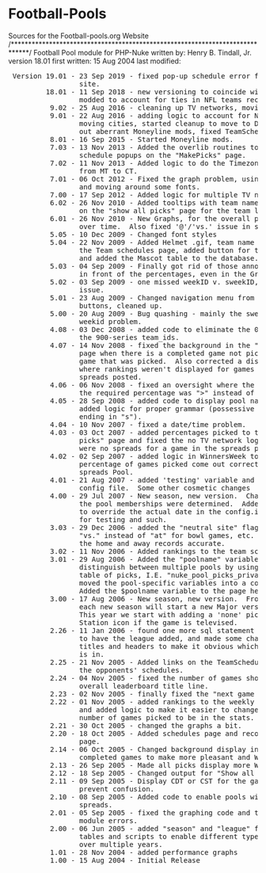 # Football-Pools
Sources for the Football-pools.org Website
/*****************************************************************************/
 Football Pool module for PHP-Nuke
   written by: Henry B. Tindall, Jr.
   version 18.01
   first written: 15 Aug 2004
   last modified:
<pre>
 Version 19.01 - 23 Sep 2019 - fixed pop-up schedule error for Neutral
                 site.
         18.01 - 11 Sep 2018 - new versioning to coincide with season,
                 modded to account for ties in NFL teams records.
          9.02 - 25 Aug 2016 - cleaning up TV networks, moving to popup
          9.01 - 22 Aug 2016 - adding logic to account for NFL teams
                 moving cities, started cleanup to move to Drupal, backing
                 out aberrant Moneyline mods, fixed TeamSchedule links
          8.01 - 16 Sep 2015 - Started Moneyline mods.
          7.03 - 13 Nov 2013 - Added the overlib routines to do the
                 schedule popups on the "MakePicks" page.
          7.02 - 11 Nov 2013 - Added logic to do the Timezone conversion
                 from MT to CT.
          7.01 - 06 Oct 2012 - Fixed the graph problem, using jpgraph 2.2
                 and moving around some fonts.
          7.00 - 17 Sep 2012 - Added logic for multiple TV networks.
          6.02 - 26 Nov 2010 - Added tooltips with team names and mascots
                 on the "show all picks" page for the team logos.
          6.01 - 26 Nov 2010 - New Graphs, for the overall picker rankings
                 over time.  Also fixed '@'/'vs.' issue in schedules.
          5.05 - 10 Dec 2009 - Changed font styles
          5.04 - 22 Nov 2009 - Added Helmet .gif, team name and mascot to
                 the Team schedules page, added button for team schedules,
                 and added the Mascot table to the database...
          5.03 - 04 Sep 2009 - Finally got rid of those annoying zeros
                 in front of the percentages, even in the Graphs !!!
          5.02 - 03 Sep 2009 - one missed weekID v. sweekID, fixed DST
                 issue.
          5.01 - 23 Aug 2009 - Changed navigation menu from text to
                 buttons, cleaned up.
          5.00 - 20 Aug 2009 - Bug quashing - mainly the sweekId vs.
                 weekid problem.
          4.08 - 03 Dec 2008 - added code to eliminate the 0-0 records for
                 the 900-series team_ids.
          4.07 - 14 Nov 2008 - fixed the background in the "make my picks"
                 page when there is a completed game not picked after a
                 game that was picked.  Also corrected a display error
                 where rankings weren't displayed for games that had no
                 spreads posted.
          4.06 - 06 Nov 2008 - fixed an oversight where the match against
                 the required percentage was ">" instead of ">=".
          4.05 - 28 Sep 2008 - added code to display pool name in graph,
                 added logic for proper grammar (possessive of names
                 ending in "s").
          4.04 - 10 Nov 2007 - fixed a date/time problem.
          4.03 - 03 Oct 2007 - added percentages picked to top of "Make my
                 picks" page and fixed the no TV network logo if there
                 were no spreads for a game in the spreads pool.
          4.02 - 02 Sep 2007 - added logic in WinnersWeek to make the
                 percentage of games picked come out correctly when in a
                 spreads Pool.
          4.01 - 21 Aug 2007 - added 'testing' variable and 'top25' to the
                 config file.  Some other cosmetic changes
          4.00 - 29 Jul 2007 - New season, new version.  Changed the way
                 the pool memberships were determined.  Added the ability
                 to override the actual date in the config.inc.php file
                 for testing and such.
          3.03 - 29 Dec 2006 - added the "neutral site" flag to display
                 "vs." instead of "at" for bowl games, etc. This will make
                 the home and away records accurate.
          3.02 - 11 Nov 2006 - Added rankings to the team schedules.
          3.01 - 29 Aug 2006 - Added the "poolname" variable to
                 distinguish between multiple pools by using more than one
                 table of picks, I.E. "nuke_pool_picks_private1", and
                 moved the pool-specific variables into a config.inc.php.
                 Added the $poolname variable to the page headers.
          3.00 - 17 Aug 2006 - New season, new version.  From here on out,
                 each new season will start a new Major version.
                 This year we start with adding a 'none' pick box and the
                 Station icon if the game is televised.
          2.26 - 11 Jan 2006 - found one more sql statement that needed
                 to have the league added, and made some changes to box
                 titles and headers to make it obvious which pool the user
                 is in.
          2.25 - 21 Nov 2005 - Added links on the TeamSchedule page to see
                 the opponents' schedules.
          2.24 - 04 Nov 2005 - fixed the number of games showed in the
                 overall leaderboard title line.
          2.23 - 02 Nov 2005 - finally fixed the "next game is at:" stuff
          2.22 - 01 Nov 2005 - added rankings to the weekly winners page
                 and added logic to make it easier to change the minimum
                 number of games picked to be in the stats.
          2.21 - 30 Oct 2005 - changed the graphs a bit.
          2.20 - 18 Oct 2005 - Added schedules page and records on picks
                 page.
          2.14 - 06 Oct 2005 - Changed background display in MakePicks for
                 completed games to make more pleasant and W3C compliant.
          2.13 - 26 Sep 2005 - Made all picks display more W3C compliant.
          2.12 - 18 Sep 2005 - Changed output for "Show all picks".
          2.11 - 09 Sep 2005 - Display CDT or CST for the game times, to
                 prevent confusion.
          2.10 - 08 Sep 2005 - Added code to enable pools with or without
                 spreads.
          2.01 - 05 Sep 2005 - fixed the graphing code and the WinnersAll
                 module errors.
          2.00 - 06 Jun 2005 - added "season" and "league" fields to
                 tables and scripts to enable different types of pools
                 over multiple years.
          1.01 - 28 Nov 2004 - added performance graphs
          1.00 - 15 Aug 2004 - Initial Release
</pre>
